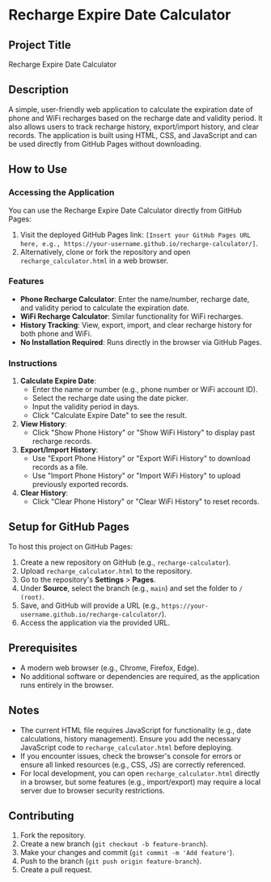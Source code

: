 # Recharge Expire Date Calculator

## Project Title
Recharge Expire Date Calculator

## Description
A simple, user-friendly web application to calculate the expiration date of phone and WiFi recharges based on the recharge date and validity period. It also allows users to track recharge history, export/import history, and clear records. The application is built using HTML, CSS, and JavaScript and can be used directly from GitHub Pages without downloading.

## How to Use
### Accessing the Application
You can use the Recharge Expire Date Calculator directly from GitHub Pages:
1. Visit the deployed GitHub Pages link: `[Insert your GitHub Pages URL here, e.g., https://your-username.github.io/recharge-calculator/]`.
2. Alternatively, clone or fork the repository and open `recharge_calculator.html` in a web browser.

### Features
- **Phone Recharge Calculator**: Enter the name/number, recharge date, and validity period to calculate the expiration date.
- **WiFi Recharge Calculator**: Similar functionality for WiFi recharges.
- **History Tracking**: View, export, import, and clear recharge history for both phone and WiFi.
- **No Installation Required**: Runs directly in the browser via GitHub Pages.

### Instructions
1. **Calculate Expire Date**:
   - Enter the name or number (e.g., phone number or WiFi account ID).
   - Select the recharge date using the date picker.
   - Input the validity period in days.
   - Click "Calculate Expire Date" to see the result.
2. **View History**:
   - Click "Show Phone History" or "Show WiFi History" to display past recharge records.
3. **Export/Import History**:
   - Use "Export Phone History" or "Export WiFi History" to download records as a file.
   - Use "Import Phone History" or "Import WiFi History" to upload previously exported records.
4. **Clear History**:
   - Click "Clear Phone History" or "Clear WiFi History" to reset records.

## Setup for GitHub Pages
To host this project on GitHub Pages:
1. Create a new repository on GitHub (e.g., `recharge-calculator`).
2. Upload `recharge_calculator.html` to the repository.
3. Go to the repository's **Settings** > **Pages**.
4. Under **Source**, select the branch (e.g., `main`) and set the folder to `/ (root)`.
5. Save, and GitHub will provide a URL (e.g., `https://your-username.github.io/recharge-calculator/`).
6. Access the application via the provided URL.

## Prerequisites
- A modern web browser (e.g., Chrome, Firefox, Edge).
- No additional software or dependencies are required, as the application runs entirely in the browser.

## Notes
- The current HTML file requires JavaScript for functionality (e.g., date calculations, history management). Ensure you add the necessary JavaScript code to `recharge_calculator.html` before deploying.
- If you encounter issues, check the browser's console for errors or ensure all linked resources (e.g., CSS, JS) are correctly referenced.
- For local development, you can open `recharge_calculator.html` directly in a browser, but some features (e.g., import/export) may require a local server due to browser security restrictions.

## Contributing
1. Fork the repository.
2. Create a new branch (`git checkout -b feature-branch`).
3. Make your changes and commit (`git commit -m 'Add feature'`).
4. Push to the branch (`git push origin feature-branch`).
5. Create a pull request.
